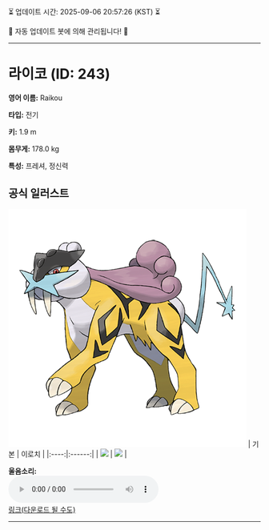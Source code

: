 
⏳ 업데이트 시간: 2025-09-06 20:57:26 (KST) ⏳

🤖 자동 업데이트 봇에 의해 관리됩니다! 🤖

---

# 라이코 (ID: 243)
**영어 이름:** Raikou

**타입:** 전기

**키:** 1.9 m

**몸무게:** 178.0 kg

**특성:** 프레셔, 정신력

## 공식 일러스트
![](https://raw.githubusercontent.com/PokeAPI/sprites/master/sprites/pokemon/other/official-artwork/243.png)
| 기본 | 이로치 |
|:----:|:------:|
| <img src="http://play.pokemonshowdown.com/sprites/ani/raikou.gif" width="200"> | <img src="http://play.pokemonshowdown.com/sprites/ani-shiny/raikou.gif" width="200"> |

**울음소리:**<br><audio controls src="https://raw.githubusercontent.com/PokeAPI/cries/main/cries/pokemon/latest/243.ogg"></audio><br> [링크(다운로드 될 수도)](https://raw.githubusercontent.com/PokeAPI/cries/main/cries/pokemon/latest/243.ogg)


---
